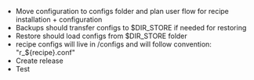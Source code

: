 - Move configuration to configs folder and plan user flow for recipe installation + configuration
- Backups should transfer configs to $DIR_STORE if needed for restoring
- Restore should load configs from $DIR_STORE folder
- recipe configs will live in /configs and will follow convention: "r_${recipe}.conf"
- Create release
- Test